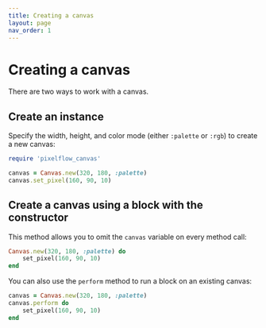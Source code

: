 ```yaml
---
title: Creating a canvas
layout: page
nav_order: 1
---
```


# Creating a canvas

There are two ways to work with a canvas.

## Create an instance

Specify the width, height, and color mode (either `:palette` or `:rgb`) to create a new canvas:

```ruby
require 'pixelflow_canvas'

canvas = Canvas.new(320, 180, :palette)
canvas.set_pixel(160, 90, 10)
```

## Create a canvas using a block with the constructor

This method allows you to omit the `canvas` variable on every method call:

```ruby
Canvas.new(320, 180, :palette) do
    set_pixel(160, 90, 10)
end
```

You can also use the `perform` method to run a block on an existing canvas:

```ruby
canvas = Canvas.new(320, 180, :palette)
canvas.perform do
    set_pixel(160, 90, 10)
end
```
